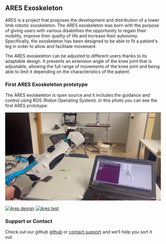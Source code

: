 ## ARES Exoskeleton

ARES is a project that proposes the development and distribution of a lower limb robotic exoskeleton. The ARES exoskeleton was born with the purpose of giving users with various disabilities the opportunity to regain their mobility, improve their quality of life and increase their autonomy. Specifically, the exoskeleton has been designed to be able to fit a patient's leg in order to allow and facilitate movement.

The ARES exoskeleton can be adjusted to different users thanks to its adaptable design. It presents an extension angle of the knee joint that is adjustable, allowing the full range of movements of the knee joint and being able to limit it depending on the characteristics of the patient. 

### First ARES Exoskeleton prototype

The ARES exoskeleton is open source and it includes the guidance and control using ROS (Robot Operating System). In this photo you can see the first ARES prototype:

![ARES Prototype](image_2022-05-19_10-23-59.png)

[![Ares design](https://img.youtube.com/vi/AHoxpX8Q-HI/0.jpg)](https://youtu.be/AHoxpX8Q-HI)
[![Ares test](https://img.youtube.com/vi/uAzcis04inw/0.jpg)](https://youtu.be/uAzcis04inw)


### Support or Contact

Check out our github [github](https://github.com/exorob-ares) or [contact support](exorob.ares@gmail.com) and we’ll help you sort it out.
